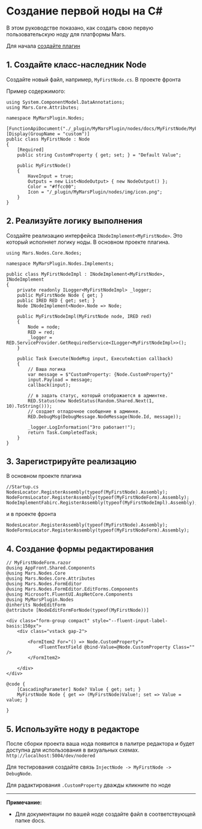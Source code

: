 # Создание первой ноды на C#

В этом руководстве показано, как создать свою первую пользовательскую ноду для платформы Mars.

Для начала [создайте плагин](https://github.com/mdimai666/MyMarsPlugin)

## 1. Создайте класс-наследник Node

Создайте новый файл, например, `MyFirstNode.cs`. В проекте фронта

Пример содержимого:
```
using System.ComponentModel.DataAnnotations;
using Mars.Core.Attributes;

namespace MyMarsPlugin.Nodes;

[FunctionApiDocument("./_plugin/MyMarsPlugin/nodes/docs/MyFirstNode/MyFirstNode{.lang}.md")]
[Display(GroupName = "custom")]
public class MyFirstNode : Node
{
    [Required]
    public string CustomProperty { get; set; } = "Default Value";

    public MyFirstNode()
    {
        HaveInput = true;
        Outputs = new List<NodeOutput> { new NodeOutput() };
        Color = "#ffcc00";
        Icon = "/_plugin/MyMarsPlugin/nodes/img/icon.png";
    }
}
```
## 2. Реализуйте логику выполнения

Создайте реализацию интерфейса `INodeImplement<MyFirstNode>`. Это который исполняет логику ноды. В основном проекте плагина.

```
using Mars.Nodes.Core.Nodes;

namespace MyMarsPlugin.Nodes.Implements;

public class MyFirstNodeImpl : INodeImplement<MyFirstNode>, INodeImplement
{
    private readonly ILogger<MyFirstNodeImpl> _logger;
    public MyFirstNode Node { get; }
    public IRED RED { get; set; }
    Node INodeImplement<Node>.Node => Node;

    public MyFirstNodeImpl(MyFirstNode node, IRED red)
    {
        Node = node;
        RED = red;
        _logger = RED.ServiceProvider.GetRequiredService<ILogger<MyFirstNodeImpl>>();
    }

    public Task Execute(NodeMsg input, ExecuteAction callback)
    {
        // Ваша логика
        var message = $"CustomProperty: {Node.CustomProperty}"
        input.Payload = message;
        callback(input);

        // в задать статус, который отображается в админтке.
        RED.Status(new NodeStatus(Random.Shared.Next(1, 10).ToString()));
        // создает отладочное сообщение в админке.
        RED.DebugMsg(DebugMessage.NodeMessage(Node.Id, message));

        _logger.LogInformation("Это работает!");
        return Task.CompletedTask;
    }
}
```

## 3. Зарегистрируйте реализацию

В основном проекте плагина

```
//Startup.cs
NodesLocator.RegisterAssembly(typeof(MyFirstNode).Assembly);
NodeFormsLocator.RegisterAssembly(typeof(MyFirstNodeForm).Assembly);
NodeImplementFabirc.RegisterAssembly(typeof(MyFirstNodeImpl).Assembly);
```

и в проекте фронта
```
NodesLocator.RegisterAssembly(typeof(MyFirstNode).Assembly);
NodeFormsLocator.RegisterAssembly(typeof(MyFirstNodeForm).Assembly);
```

## 4. Создание формы редактирования

```
// MyFirstNodeForm.razor
@using AppFront.Shared.Components
@using Mars.Nodes.Core
@using Mars.Nodes.Core.Attributes
@using Mars.Nodes.FormEditor
@using Mars.Nodes.FormEditor.EditForms.Components
@using Microsoft.FluentUI.AspNetCore.Components
@using MyMarsPlugin.Nodes
@inherits NodeEditForm
@attribute [NodeEditFormForNode(typeof(MyFirstNode))]

<div class="form-group compact" style="--fluent-input-label-basis:150px">
    <div class="vstack gap-2">

        <FormItem2 For="() => Node.CustomProperty">
            <FluentTextField @bind-Value=@Node.CustomProperty Class="" />
        </FormItem2>

    </div>
</div>

@code {
    [CascadingParameter] Node? Value { get; set; }
    MyFirstNode Node { get => (MyFirstNode)Value!; set => Value = value; }

}
```

## 5. Используйте ноду в редакторе

После сборки проекта ваша нода появится в палитре редактора и будет доступна для использования в визуальных схемах. `http://localhost:5004/dev/nodered`

Для тестирования создайте связь `InjectNode -> MyFirstNode -> DebugNode`.

Для радактирования `.CustomProperty` дважды кликните по ноде

---

**Примечание:**
- Для документации по вашей ноде создайте файл в соответствующей папке docs.
